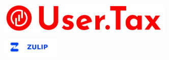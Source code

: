 [![ਉਪਭੋਗਤਾ। ਟੈਕਸ](https://raw.githubusercontent.com/user-tax/user.tax-img/main/f/logo-txt.svg)](https://user.tax)

[![ਜ਼ੁਲਿਪ](https://raw.githubusercontent.com/user-tax/user.tax-img/main/f/Zulip.svg)](https://user-tax.zulipchat.com)